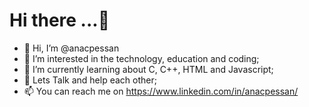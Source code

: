 # Hi there ...🤗
- 👋 Hi, I’m @anacpessan
- 👀 I’m interested in the technology, education and coding;
- 🌱 I’m currently learning about C, C++, HTML and Javascript;
- 🤝 Lets Talk and help each other;
- 📫 You can reach me on https://www.linkedin.com/in/anacpessan/

<!---
anacpessan/anacpessan is a ✨ special ✨ repository because its `README.md` (this file) appears on your GitHub profile.
You can click the Preview link to take a look at your changes.
--->
